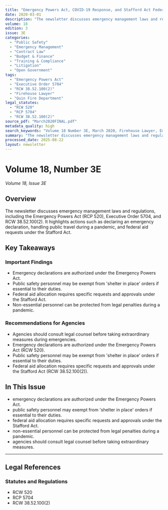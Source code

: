 ```yaml
---
title: "Emergency Powers Act, COVID-19 Response, and Stafford Act Federal Aid Provisions"
date: 2020-03-01
description: "The newsletter discusses emergency management laws and regulations, including the Emergency Powers Act (RCP 520), Executive Order 5704, and RCW 38.52.100(2). It highlights actions such as declaring an emergency declaration, handling public travel during a pandemic, and federal aid requests under the Stafford Act."
volume: 18
edition: 3
issue: 3E
categories:
  - "Public Safety"
  - "Emergency Management"
  - "Contract Law"
  - "Budget & Finance"
  - "Training & Compliance"
  - "Litigation"
  - "Open Government"
tags:
  - "Emergency Powers Act"
  - "Executive Order 5704"
  - "RCW 38.52.100(2)"
  - "Firehouse Lawyer"
  - "Quin Fire Department"
legal_statutes:
  - "RCW 520"
  - "RCP 5704"
  - "RCW 38.52.100(2)"
source_pdf: "March2020FINAL.pdf"
metadata_quality: high
search_keywords: "Volume 18 Number 3E, March 2020, Firehouse Lawyer, Emergency Management, Quinn Fire Departments, Open Meeting Law, Emergency Powers Act RCP 520, Executive Order 5704, RCW 38.52.100, Stafford Act"
summary: "The newsletter discusses emergency management laws and regulations, including the Emergency Powers Act (RCP 520), Executive Order 5704, and RCW 38.52.100(2). It highlights actions such as declaring an emergency declaration, handling public travel during a pandemic, and federal aid requests under the Stafford Act."
processed_date: 2025-08-22
layout: newsletter
---
```


# Volume 18, Number 3E

*Volume 18, Issue 3E*

## Overview

The newsletter discusses emergency management laws and regulations, including the Emergency Powers Act (RCP 520), Executive Order 5704, and RCW 38.52.100(2). It highlights actions such as declaring an emergency declaration, handling public travel during a pandemic, and federal aid requests under the Stafford Act.

## Key Takeaways

### Important Findings

- Emergency declarations are authorized under the Emergency Powers Act.
- Public safety personnel may be exempt from 'shelter in place' orders if essential to their duties.
- Federal aid allocation requires specific requests and approvals under the Stafford Act.
- Non-essential personnel can be protected from legal penalties during a pandemic.

### Recommendations for Agencies

- Agencies should consult legal counsel before taking extraordinary measures during emergencies.
- Emergency declarations are authorized under the Emergency Powers Act (RCW 520).
- Public safety personnel may be exempt from 'shelter in place' orders if essential to their duties.
- Federal aid allocation requires specific requests and approvals under the Stafford Act (RCW 38.52.100(2)).

## In This Issue

-  emergency declarations are authorized under the Emergency Powers Act.
-  public safety personnel may exempt from 'shelter in place' orders if essential to their duties.
-  federal aid allocation requires specific requests and approvals under the Stafford Act.
-  non-essential personnel can be protected from legal penalties during a pandemic.
-  agencies should consult legal counsel before taking extraordinary measures.

---

## Legal References

### Statutes and Regulations

- RCW 520
- RCP 5704
- RCW 38.52.100(2)

